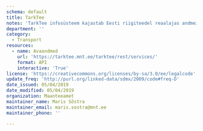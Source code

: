 ```yaml
---
schema: default
title: TarkTee
notes: 'TarkTee infosüsteem kajastab Eesti riigiteedel reaalajas andmeid liikluspiirangute kohta, sh. teepiirangud ja massipiirangud ning soovitatavad ümnersõidud ja suurendatud piirkiiruse andmeid riiklikel teedel. Masinloetavad andmed on kättesaadavad ka TarkTee kodulehelt Datex II andmevärava kaudu: https://www.tarktee.ee/#/et/datex'
department: ''
category:
  - Transport
resources:
  - name: Avaandmed
    url: 'https://tarktee.mnt.ee/tarktee/rest/services/'
    format: API
    interactive: 'True'
license: 'https://creativecommons.org/licenses/by-sa/3.0/ee/legalcode'
update_freq: 'http://purl.org/linked-data/sdmx/2009/code#freq-D'
date_issued: 05/04/2019
date_modified: 05/04/2019
organization: Maanteeamet
maintainer_name: Maris Sõstra
maintainer_email: maris.sostra@mnt.ee
maintainer_phone: ''

---
```


